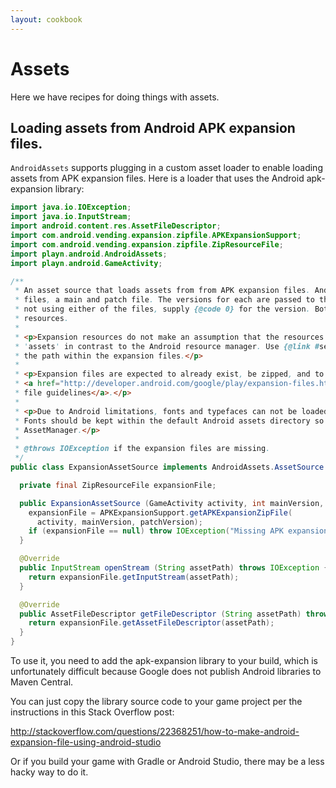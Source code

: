 ```yaml
---
layout: cookbook
---
```


# Assets

Here we have recipes for doing things with assets.

## Loading assets from Android APK expansion files.

`AndroidAssets` supports plugging in a custom asset loader to enable loading assets from APK
expansion files. Here is a loader that uses the Android apk-expansion library:

```java
import java.io.IOException;
import java.io.InputStream;
import android.content.res.AssetFileDescriptor;
import com.android.vending.expansion.zipfile.APKExpansionSupport;
import com.android.vending.expansion.zipfile.ZipResourceFile;
import playn.android.AndroidAssets;
import playn.android.GameActivity;

/**
 * An asset source that loads assets from from APK expansion files. Android supports two expansion
 * files, a main and patch file. The versions for each are passed to the constructor. If you are
 * not using either of the files, supply {@code 0} for the version. Both files will be searched for
 * resources.
 *
 * <p>Expansion resources do not make an assumption that the resources are in a directory named
 * 'assets' in contrast to the Android resource manager. Use {@link #setPathPrefix} to configure
 * the path within the expansion files.</p>
 *
 * <p>Expansion files are expected to already exist, be zipped, and to follow the
 * <a href="http://developer.android.com/google/play/expansion-files.html">Android expansion
 * file guidelines</a>.</p>
 *
 * <p>Due to Android limitations, fonts and typefaces can not be loaded from expansion files.
 * Fonts should be kept within the default Android assets directory so they may be loaded via the
 * AssetManager.</p>
 *
 * @throws IOException if the expansion files are missing.
 */
public class ExpansionAssetSource implements AndroidAssets.AssetSource {

  private final ZipResourceFile expansionFile;

  public ExpansionAssetSource (GameActivity activity, int mainVersion, int patchVersion) throws IOException {
    expansionFile = APKExpansionSupport.getAPKExpansionZipFile(
      activity, mainVersion, patchVersion);
    if (expansionFile == null) throw IOException("Missing APK expansion zip files");
  }

  @Override
  public InputStream openStream (String assetPath) throws IOException {
    return expansionFile.getInputStream(assetPath);
  }

  @Override
  public AssetFileDescriptor getFileDescriptor (String assetPath) throws IOException {
    return expansionFile.getAssetFileDescriptor(assetPath);
  }
}
```

To use it, you need to add the apk-expansion library to your build, which is unfortunately
difficult because Google does not publish Android libraries to Maven Central.

You can just copy the library source code to your game project per the instructions in this Stack
Overflow post:

http://stackoverflow.com/questions/22368251/how-to-make-android-expansion-file-using-android-studio

Or if you build your game with Gradle or Android Studio, there may be a less hacky way to do it.
